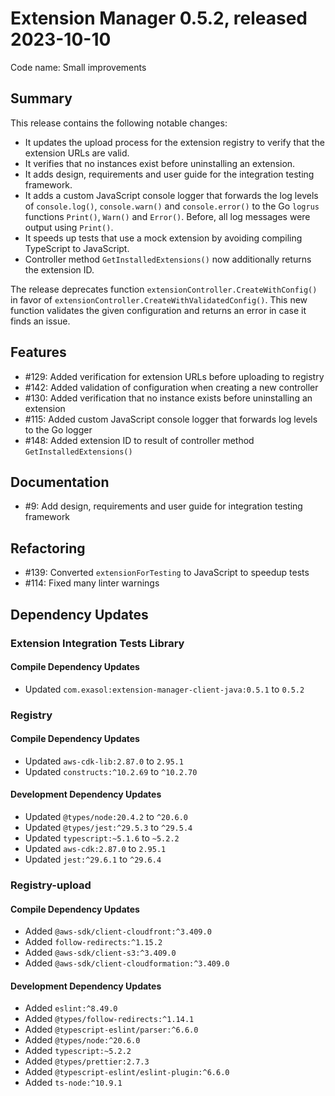 # Extension Manager 0.5.2, released 2023-10-10

Code name: Small improvements

## Summary

This release contains the following notable changes:

* It updates the upload process for the extension registry to verify that the extension URLs are valid.
* It verifies that no instances exist before uninstalling an extension.
* It adds design, requirements and user guide for the integration testing framework.
* It adds a custom JavaScript console logger that forwards the log levels of `console.log()`, `console.warn()` and `console.error()` to the Go `logrus` functions `Print()`, `Warn()` and `Error()`. Before, all log messages were output using `Print()`.
* It speeds up tests that use a mock extension by avoiding compiling TypeScript to JavaScript.
* Controller method `GetInstalledExtensions()` now additionally returns the extension ID.

The release deprecates function `extensionController.CreateWithConfig()` in favor of `extensionController.CreateWithValidatedConfig()`. This new function validates the given configuration and returns an error in case it finds an issue.

## Features

* #129: Added verification for extension URLs before uploading to registry
* #142: Added validation of configuration when creating a new controller
* #130: Added verification that no instance exists before uninstalling an extension
* #115: Added custom JavaScript console logger that forwards log levels to the Go logger
* #148: Added extension ID to result of controller method `GetInstalledExtensions()`

## Documentation

* #9: Add design, requirements and user guide for integration testing framework

## Refactoring

* #139: Converted `extensionForTesting` to JavaScript to speedup tests
* #114: Fixed many linter warnings

## Dependency Updates

### Extension Integration Tests Library

#### Compile Dependency Updates

* Updated `com.exasol:extension-manager-client-java:0.5.1` to `0.5.2`

### Registry

#### Compile Dependency Updates

* Updated `aws-cdk-lib:2.87.0` to `2.95.1`
* Updated `constructs:^10.2.69` to `^10.2.70`

#### Development Dependency Updates

* Updated `@types/node:20.4.2` to `^20.6.0`
* Updated `@types/jest:^29.5.3` to `^29.5.4`
* Updated `typescript:~5.1.6` to `~5.2.2`
* Updated `aws-cdk:2.87.0` to `2.95.1`
* Updated `jest:^29.6.1` to `^29.6.4`

### Registry-upload

#### Compile Dependency Updates

* Added `@aws-sdk/client-cloudfront:^3.409.0`
* Added `follow-redirects:^1.15.2`
* Added `@aws-sdk/client-s3:^3.409.0`
* Added `@aws-sdk/client-cloudformation:^3.409.0`

#### Development Dependency Updates

* Added `eslint:^8.49.0`
* Added `@types/follow-redirects:^1.14.1`
* Added `@typescript-eslint/parser:^6.6.0`
* Added `@types/node:^20.6.0`
* Added `typescript:~5.2.2`
* Added `@types/prettier:2.7.3`
* Added `@typescript-eslint/eslint-plugin:^6.6.0`
* Added `ts-node:^10.9.1`
